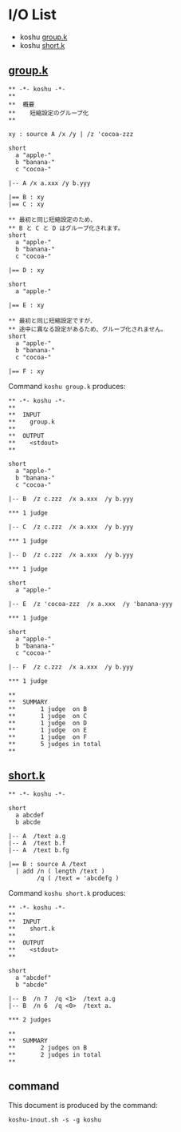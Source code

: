 # I/O List

- koshu [group.k](#groupk)
- koshu [short.k](#shortk)



## [group.k](group.k)

```
** -*- koshu -*-
**
**  概要
**    短縮設定のグループ化
**

xy : source A /x /y | /z 'cocoa-zzz

short
  a "apple-"
  b "banana-"
  c "cocoa-"

|-- A /x a.xxx /y b.yyy

|== B : xy
|== C : xy

** 最初と同じ短縮設定のため、
** B と C と D はグループ化されます。
short
  a "apple-"
  b "banana-"
  c "cocoa-"

|== D : xy

short
  a "apple-"

|== E : xy

** 最初と同じ短縮設定ですが、
** 途中に異なる設定があるため、グループ化されません。
short
  a "apple-"
  b "banana-"
  c "cocoa-"

|== F : xy
```

Command `koshu group.k` produces:

```
** -*- koshu -*-
**
**  INPUT
**    group.k
**
**  OUTPUT
**    <stdout>
**

short
  a "apple-"
  b "banana-"
  c "cocoa-"

|-- B  /z c.zzz  /x a.xxx  /y b.yyy

*** 1 judge 

|-- C  /z c.zzz  /x a.xxx  /y b.yyy

*** 1 judge 

|-- D  /z c.zzz  /x a.xxx  /y b.yyy

*** 1 judge 

short
  a "apple-"

|-- E  /z 'cocoa-zzz  /x a.xxx  /y 'banana-yyy

*** 1 judge 

short
  a "apple-"
  b "banana-"
  c "cocoa-"

|-- F  /z c.zzz  /x a.xxx  /y b.yyy

*** 1 judge 

**
**  SUMMARY
**       1 judge  on B
**       1 judge  on C
**       1 judge  on D
**       1 judge  on E
**       1 judge  on F
**       5 judges in total
**
```



## [short.k](short.k)

```
** -*- koshu -*-

short
  a abcdef
  b abcde

|-- A  /text a.g
|-- A  /text b.f
|-- A  /text b.fg

|== B : source A /text
  | add /n ( length /text )
        /q ( /text = 'abcdefg )

```

Command `koshu short.k` produces:

```
** -*- koshu -*-
**
**  INPUT
**    short.k
**
**  OUTPUT
**    <stdout>
**

short
  a "abcdef"
  b "abcde"

|-- B  /n 7  /q <1>  /text a.g
|-- B  /n 6  /q <0>  /text a.

*** 2 judges

**
**  SUMMARY
**       2 judges on B
**       2 judges in total
**
```



## command

This document is produced by the command:

```
koshu-inout.sh -s -g koshu
```
